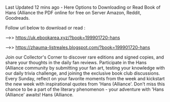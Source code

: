 Last Updated 12 mins ago - Here Options to Downloading or Read Book of Hans (Alliance the PDF online for free on Server Amazon, Reddit, Goodreads.
 
Follow url below to download or read :
 
-->> https://uk.ebookarea.xyz/?book=199901720-hans
 
-->> https://zhauma-listreales.blogspot.com/?book=199901720-hans
 
Join our Collector's Corner to discover rare editions and signed copies, and share your thoughts in the daily fan reviews.
Participate in the Hans (Alliance community by submitting your fan art, testing your knowledge with our daily trivia challenge, and joining the exclusive book club discussions.
Every Sunday, reflect on your favorite moments from the week and kickstart the new week with inspirational quotes from 'Hans (Alliance'. Don't miss this chance to be a part of the literary phenomenon - your adventure with 'Hans (Alliance' awaits! Hans (Alliance.
